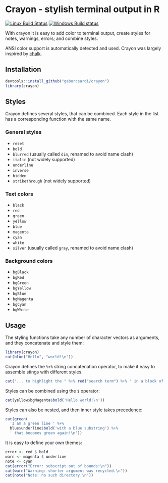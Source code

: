
# Crayon - stylish terminal output in R

[![Linux Build Status](https://travis-ci.org/gaborcsardi/crayon.png?branch=master)](https://travis-ci.org/gaborcsardi/crayon)
[![Windows Build status](https://ci.appveyor.com/api/projects/status/github/gaborcsardi/crayon)](https://ci.appveyor.com/project/gaborcsardi/crayon)

With crayon it is easy to add color to terminal output, create styles
for notes, warnings, errors; and combine styles.

ANSI color support is automatically detected and used. Crayon was largely
inspired by [chalk](https://github.com/sindresorhus/chalk).

## Installation

```r
devtools::install_github("gaborcsardi/crayon")
library(crayon)
```

## Styles

Crayon defines several styles, that can be combined. Each style in the list
has a corresponding function with the same name.

### General styles

* `reset`
* `bold`
* `blurred` (usually called `dim`, renamed to avoid name clash)
* `italic` (not widely supported)
* `underline`
* `inverse`
* `hidden`
* `strikethrough` (not widely supported)

### Text colors

* `black`
* `red`
* `green`
* `yellow`
* `blue`
* `magenta`
* `cyan`
* `white`
* `silver` (usually called `gray`, renamed to avoid name clash)

### Background colors

* `bgBlack`
* `bgRed`
* `bgGreen`
* `bgYellow`
* `bgBlue`
* `bgMagenta`
* `bgCyan`
* `bgWhite`

## Usage

The styling functions take any number of character vectors as arguments,
and they concatenate and style them:

```r
library(crayon)
cat(blue("Hello", "world!\n"))
```

Crayon defines the `%+%` string concatenation operator, to make it easy
to assemble stings with different styles.

```r
cat("... to highlight the " %+% red("search term") %+% " in a block of text\n")
```

Styles can be combined using the `$` operator:

```r
cat(yellow$bgMagenta$bold('Hello world!\n'))
```

Styles can also be nested, and then inner style takes precedence:

```r
cat(green(
  'I am a green line ' %+%
  blue$underline$bold('with a blue substring') %+%
  ' that becomes green again!\n'))
```
  
It is easy to define your own themes:

```r
error <- red $ bold
warn <- magenta $ underline
note <- cyan
cat(error("Error: subscript out of bounds!\n"))
cat(warn("Warning: shorter argument was recycled.\n"))
cat(note("Note: no such directory.\n"))
```

